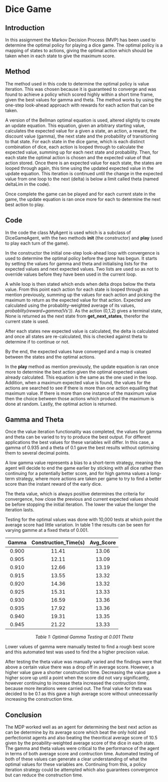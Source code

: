 # Dice Game

## Introduction
In this assignment the Markov Decision Process (MVP) has been used to determine the optimal policy for playing a dice game. The optimal policy is a mapping of states to actions, giving the optimal action which should be taken when in each state to give the maximum score.

## Method
The method used in this code to determine the optimal policy is value iteration. This was chosen because it is guaranteed to converge and was found to achieve a policy which scored highly within a short time frame, given the best values for gamma and theta. The method works by using the one-step look-ahead approach with rewards for each action that can be taken.

A version of the Bellman optimal equation is used, altered slightly to create an update equation. This equation, given an arbitrary starting value, calculates the expected value for a given a state, an action, a reward, the discount value (gamma), the next state and the probability of transitioning to that state. For each state in the dice game, which is each distinct combination of dice, each action is looped through to calculate the expected value, summing up for each next state and probability. Then, for each state the optimal action is chosen and the expected value of that action stored. Once there is an expected value for each state, the states are looped through again, this time using the updated expected value in the update equation. This iteration is continued until the change in the expected value from one loop to the next (delta) is below a limit called theta (named deltaLim in the code).

Once complete the game can be played and for each current state in the game, the update equation is ran once more for each to determine the next best action to play.

## Code
In the code the class MyAgent is used which is a subclass of DiceGameAgent, with the two methods __init__ (the constructor) and __play__ (used to play each turn of the game).

In the constructor the initial one-step look-ahead loop with convergence is used to determine the optimal policy before the game has begun. It starts by setting the values for gamma and theta and initialising lists for the expected values and next expected values. Two lists are used so as not to override values before they have been used in the current loop.

A while loop is then stated which ends when delta drops below the theta value. From this point each action for each state is looped through as mention previously, summing up the values for each action and picking the maximum to return as the expected value for that action. Expected are calculated using the probablity-weighted average of its values, *probablity(reward+gamma(Vs'))*. As the action (0,1,2) gives a terminal state, None is returned as the next state from __get_next_states__, therefor the current state is used.

After each states new expected value is calculated, the delta is calculated and once all states are re-calculated, this is checked against theta to determine if to continue or not.


By the end, the expected values have converged and a map is created between the states and the optimal actions.

In the __play__ method as mention previously, the update equation is ran once more to determine the best action given the optimal expected values already calculated. This equation is the same as the one used in the loop. Addition, when a maximum expected value is found, the values for the actions are searched to see if there is more than one action equalling that maximum value. If there is more than one instance of the maximum value then the choice between those actions which produced the maximum is done at random. Lastly, the optimal action is returned.

## Gamma and Theta
Once the value iteration functionality was completed, the values for gamma and theta can be varied to try to produce the best output. For different applications the best values for these variables will differ. In this case, a gamma of 0.935 and a theta of 0.1 gave the best results without optimising them to several decimal points.

A low gamma value represents a bias to a short-term strategy, meaning the agent will decide to end the game earlier by sticking with all dice rather then continuing for a potentially better score, and for high gamma values a long-term strategy, where more actions are taken per game to try to find a better score than the instant reward of the early dice.

The theta value, which is always positive determines the criteria for convergence, how close the previous and current expected values should be before stopping the initial iteration. The lower the value the longer the iteration lasts.

Testing for the optimal values was done with 10,000 tests at which point the average score had little variation. In table 1 the results can be seen for varying gamme at a fixed theta of 0.001.


<center>

|Gamma|Construction_Time(s)|Avg_Score|
|:-:|:-:|:-:|
|0.900|11.41|13.06|
|0.905|12.11|13.09|
|0.910|12.66|13.19|
|0.915|13.55|13.32|
|0.920|14.36|13.32|
|0.925|15.31|13.33|
|0.930|16.59|13.36|
|0.935|17.92|13.36|
|0.940|19.31|13.35|
|0.945|21.22|13.33|
*Table 1: Optimal Gamma Testing at 0.001 Theta*

</center>

Lower values of gamma were manually tested to find a rough best score and this automated test was used to find the a higher precision value.

After testing the theta value was manually varied and the findings were that above a certain value there was a drop off in average score. However, a higher value gave a shorter construction time. Decreasing the value gave a higher score up until a point when the score did not vary significantly, however continuing to increase theta increased the contruction time because more iterations were carried out. The final value for theta was decided to be 0.1 as this gave a high average score without unnecessarily increasing the construction time.

## Conclusion
The MDP worked well as an agent for determining the best next action as can be determine by its average score which beat the only hold and perfectionist agents and also beating the theoritical average score of 10.5 given by the proability-weighted average score of the dice in each state. The gamma and theta values were critical to the performance of the agent in terms of both average score and contruction time. Automated testing of both of these values can generate a clear understanding of what the optimal values for these variables are. Continuing from this, a policy iteration strategy could be attempted which also guarantees convergence but can reduce the construction time.



